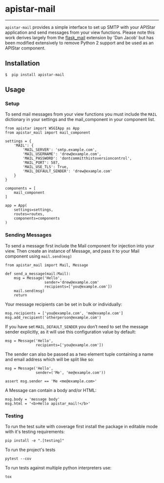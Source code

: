 # apistar-mail
---

 `apistar-mail` provides a simple interface to set up SMTP with your APIStar application and send messages from your view functions. Please note this work derives largely from the [flask_mail](https://github.com/mattupstate/flask-mail) extension by 'Dan Jacob' but has been modified extensively to remove Python 2 support and be used as an APIStar component.


## Installation

`$  pip install apistar-mail`

## Usage

### Setup

To send mail messages from your view functions you must include the `MAIL` dictionary in your settings and the mail_component in your component list.

```
from apistar import WSGIApp as App
from apistar_mail import mail_component

settings = {
    'MAIL': {
        'MAIL_SERVER': 'smtp.example.com',
        'MAIL_USERNAME': 'drew@example.com',
        'MAIL_PASSWORD': 'dontcommitthistoversioncontrol',
        'MAIL_PORT': 587,
        'MAIL_USE_TLS': True,
        'MAIL_DEFAULT_SENDER': 'drew@example.com'
    }
}

components = [
    mail_component
]

app = App(
    settings=settings,
    routes=routes,
    components=components
)
```

### Sending Messages

To send a message first include the Mail component for injection into your view. Then create an instance of Message, and pass it to your Mail component using `mail.send(msg)`

```
from apistar_mail import Mail, Message

def send_a_message(mail:Mail):
    msg = Message('Hello',
                  sender='drew@example.com'
                  recipients=['you@example.com'])
    mail.send(msg)
    return
```

Your message recipients can be set in bulk or individually:

```
msg.recipients = ['you@example.com', 'me@example.com']
msg.add_recipient('otherperson@example.com')
```

If you have set `MAIL_DEFAULT_SENDER` you don’t need to set the message sender explicitly, as it will use this configuration value by default:

```
msg = Message('Hello',
              recipients=['you@example.com'])
```

The sender can also be passed as a two element tuple containing a name and email address which will be split like so:

```
msg = Message('Hello',
              sender=('Me', 'me@example.com'))

assert msg.sender == 'Me <me@example.com>'
```

A Message can contain a body and/or HTML:

```
msg.body = 'message body'
msg.html = '<b>Hello apistar_mail!</b>'
```

### Testing

To run the test suite with coverage first install the package in editable mode with it's testing requirements:

`pip install -e ".[testing]"`

To run the project's tests

`pytest --cov`

To run tests against multiple python interpreters use:

`tox`
